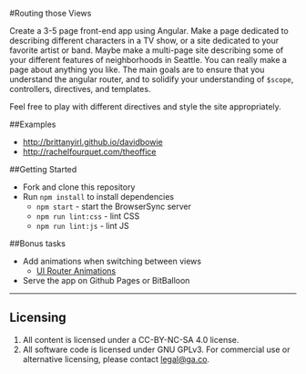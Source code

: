 #Routing those Views

Create a 3-5 page front-end app using Angular. Make a page
dedicated to describing different characters in a TV show, or
a site dedicated to your favorite artist or band. Maybe make
a multi-page site describing some of your different features
of neighborhoods in Seattle. You can really make a page about
anything you like. The main goals are to ensure that you understand
the angular router, and to solidify your understanding of `$scope`,
controllers, directives, and templates.

Feel free to play with different directives and style the site
appropriately.

##Examples

* http://brittanyirl.github.io/davidbowie
* http://rachelfourquet.com/theoffice

##Getting Started

* Fork and clone this repository
* Run `npm install` to install dependencies
  * `npm start` - start the BrowserSync server
  * `npm run lint:css` - lint CSS
  * `npm run lint:js` - lint JS

##Bonus tasks
* Add animations when switching between views
  * [UI Router Animations](https://github.com/angular-ui/ui-router/wiki/Frequently-Asked-Questions#how-to-animate-ui-view-with-ng-animate)
* Serve the app on Github Pages or BitBalloon

---

## Licensing
1. All content is licensed under a CC-BY-NC-SA 4.0 license.
2. All software code is licensed under GNU GPLv3. For commercial use or alternative licensing, please contact legal@ga.co.
